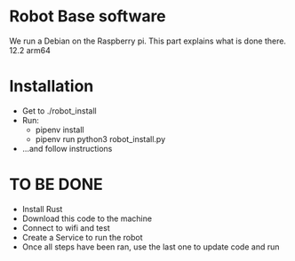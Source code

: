 # Robot Base software

We run a Debian on the Raspberry pi. This part explains what is done there.
12.2 arm64

# Installation

- Get to ./robot_install
- Run:
  - pipenv install
  - pipenv run python3 robot_install.py
- ...and follow instructions 

# TO BE DONE
- Install Rust
- Download this code to the machine
- Connect to wifi and test
- Create a Service to run the robot
- Once all steps have been ran, use the last one to update code and run
